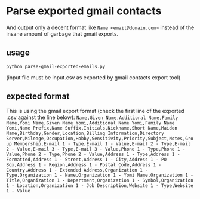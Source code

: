 # Parse exported gmail contacts
And output only a decent format like ``Name <email@domain.com>`` instead
of the insane amount of garbage that gmail exports. 

## usage
``python parse-gmail-exported-emails.py``

(input file must be input.csv as exported by gmail contacts export tool)

## expected format
This is using the gmail export format (check the first line of the
exported .csv against the line below):
``Name,Given Name,Additional Name,Family Name,Yomi Name,Given Name Yomi,Additional Name Yomi,Family Name Yomi,Name Prefix,Name Suffix,Initials,Nickname,Short Name,Maiden Name,Birthday,Gender,Location,Billing Information,Directory Server,Mileage,Occupation,Hobby,Sensitivity,Priority,Subject,Notes,Group Membership,E-mail 1 - Type,E-mail 1 - Value,E-mail 2 - Type,E-mail 2 - Value,E-mail 3 - Type,E-mail 3 - Value,Phone 1 - Type,Phone 1 - Value,Phone 2 - Type,Phone 2 - Value,Address 1 - Type,Address 1 - Formatted,Address 1 - Street,Address 1 - City,Address 1 - PO Box,Address 1 - Region,Address 1 - Postal Code,Address 1 - Country,Address 1 - Extended Address,Organization 1 - Type,Organization 1 - Name,Organization 1 - Yomi Name,Organization 1 - Title,Organization 1 - Department,Organization 1 - Symbol,Organization 1 - Location,Organization 1 - Job Description,Website 1 - Type,Website 1 - Value``


